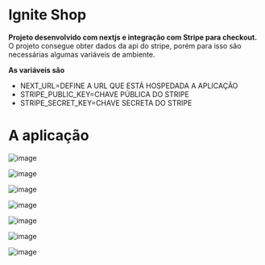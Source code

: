 # Ignite Shop

**Projeto desenvolvido com nextjs e integração com Stripe para checkout.** 
O projeto consegue obter dados da api do stripe, porém para isso são necessárias algumas variáveis de ambiente.


**As variáveis são**
- NEXT_URL=DEFINE A URL QUE ESTÁ HOSPEDADA A APLICAÇÃO
- STRIPE_PUBLIC_KEY=CHAVE PÚBLICA DO STRIPE
- STRIPE_SECRET_KEY=CHAVE SECRETA DO STRIPE

# A aplicação
![image](https://user-images.githubusercontent.com/42443254/219082753-f2b6f94a-b218-4ff3-be57-405a2ec11370.png)

![image](https://user-images.githubusercontent.com/42443254/219082810-bd085c70-9d54-4be3-8bed-bdb79bd6e620.png)

![image](https://user-images.githubusercontent.com/42443254/219082884-11efc7a4-4423-4ea0-a9f7-79110755e12a.png)

![image](https://user-images.githubusercontent.com/42443254/219082945-c866f9fe-6cbf-40ad-95f5-0dae294ff48f.png)

![image](https://user-images.githubusercontent.com/42443254/219083015-3209d5bd-d557-4b77-a3b4-abdd50720836.png)

![image](https://user-images.githubusercontent.com/42443254/219083148-ef17b863-be79-4c62-9b2b-9167ee5859e5.png)

![image](https://user-images.githubusercontent.com/42443254/219083223-6f521782-ed65-4c07-b16b-faf5d03a6b80.png)
